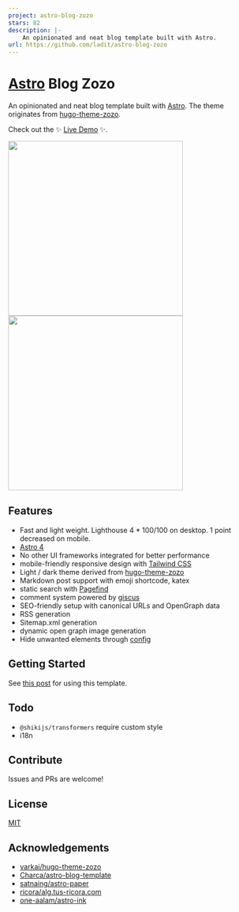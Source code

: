 ```yaml
---
project: astro-blog-zozo
stars: 82
description: |-
    An opinionated and neat blog template built with Astro.
url: https://github.com/ladit/astro-blog-zozo
---
```


# [Astro](https://astro.build) Blog Zozo

An opinionated and neat blog template built with [Astro](https://astro.build). The theme originates from [hugo-theme-zozo](https://github.com/varkai/hugo-theme-zozo).

Check out the ✨ [Live Demo](https://astro-blog-zozo.pages.dev/) ✨.

<a href="https://astro-blog-zozo.pages.dev/"><img src="./screenshot-light.png" height="354"></a>
<a href="https://astro-blog-zozo.pages.dev/"><img src="./screenshot-dark.png" height="354"></a>

## Features

- Fast and light weight. Lighthouse 4 \* 100/100 on desktop. 1 point decreased on mobile.
- [Astro 4](https://astro.build)
- No other UI frameworks integrated for better performance
- mobile-friendly responsive design with [Tailwind CSS](https://tailwindcss.com/)
- Light / dark theme derived from [hugo-theme-zozo](https://github.com/varkai/hugo-theme-zozo)
- Markdown post support with emoji shortcode, katex
- static search with [Pagefind](https://pagefind.app)
- comment system powered by [giscus](https://github.com/giscus/giscus)
- SEO-friendly setup with canonical URLs and OpenGraph data
- RSS generation
- Sitemap.xml generation
- dynamic open graph image generation
- Hide unwanted elements through [config](./src/config.ts)

## Getting Started

See [this post](https://astro-blog-zozo.pages.dev/posts/getting-started) for using this template.

## Todo

- `@shikijs/transformers` require custom style
- i18n

## Contribute

Issues and PRs are welcome!

## License

[MIT](./LICENSE)

## Acknowledgements

- [varkai/hugo-theme-zozo](https://github.com/varkai/hugo-theme-zozo)
- [Charca/astro-blog-template](https://github.com/Charca/astro-blog-template)
- [satnaing/astro-paper](https://github.com/satnaing/astro-paper)
- [ricora/alg.tus-ricora.com](https://github.com/ricora/alg.tus-ricora.com)
- [one-aalam/astro-ink](https://github.com/one-aalam/astro-ink)

